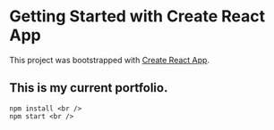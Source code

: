 # Getting Started with Create React App

This project was bootstrapped with [Create React App](https://github.com/facebook/create-react-app).

## This is my current portfolio.
    npm install <br />
    npm start <br />